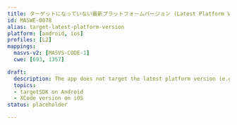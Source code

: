 ```yaml
---
title: ターゲットになっていない最新プラットフォームバージョン (Latest Platform Version Not Targeted)
id: MASWE-0078
alias: target-latest-platform-version
platform: [android, ios]
profiles: [L2]
mappings:
  masvs-v2: [MASVS-CODE-1]
  cwe: [693, 1357]

draft:
  description: The app does not target the latest platform version (e.g., via targetSdkVersion on Android or by using an older Xcode/toolchain), and as a result, misses out on the most recent platform-enforced security protections (e.g., scoped storage, permission auto-reset, modern TLS handling) (CWE-693 and CWE-1357).
  topics:
  - targetSDK on Android
  - XCode version on iOS
status: placeholder

---
```

